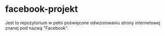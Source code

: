 # facebook-projekt
Jest to repozytorium w pełni poświęcone odwzorowaniu strony internetowej znanej pod nazwą "Facebook".  
